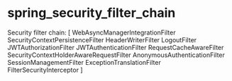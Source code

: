 # spring_security_filter_chain

Security filter chain: [
  WebAsyncManagerIntegrationFilter
  SecurityContextPersistenceFilter
  HeaderWriterFilter
  LogoutFilter
  JWTAuthorizationFilter
  JWTAuthenticationFilter
  RequestCacheAwareFilter
  SecurityContextHolderAwareRequestFilter
  AnonymousAuthenticationFilter
  SessionManagementFilter
  ExceptionTranslationFilter
  FilterSecurityInterceptor
]
